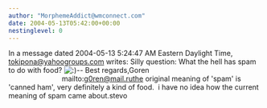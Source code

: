 ```yaml
---
author: "MorphemeAddict@wmconnect.com"
date: 2004-05-13T05:42:00+00:00
nestinglevel: 0
---
```

In a message dated 2004-05-13 5:24:47 AM Eastern Daylight Time, [tokipona@yahoogroups.com](mailto://tokipona@yahoogroups.com) writes:
Silly question: What the hell has spam to do with food? ![:)](images/smilies/icon_e_smile.gif "Smile")\--
 Best regards,Goren                            mailto:[g0ren@mail.ruthe](mailto://g0ren@mail.ruthe) original meaning of 'spam' is 'canned ham', very definitely a kind of food.  i have no idea how the current meaning of spam came about.stevo